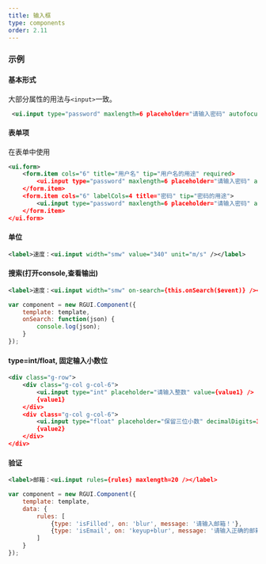 ```yaml
---
title: 输入框
type: components
order: 2.11
---
```


### 示例

#### 基本形式

大部分属性的用法与`<input>`一致。

<div class="m-example"></div>

```xml
 <ui.input type="password" maxlength=6 placeholder="请输入密码" autofocus />
```

#### 表单项

在表单中使用

<div class="m-example"></div>

```xml
<ui.form>
    <form.item cols="6" title="用户名" tip="用户名的用途" required>
        <ui.input type="password" maxlength=6 placeholder="请输入密码" autofocus required />
    </form.item>
    <form.item cols="6" labelCols=4 title="密码" tip="密码的用途">
        <ui.input type="password" maxlength=6 placeholder="请输入密码" autofocus />
    </form.item>
</ui.form>
```

#### 单位

<div class="m-example"></div>

```xml
<label>速度：<ui.input width="smw" value="340" unit="m/s" /></label>
```

#### 搜索(打开console,查看输出)

<div class="m-example"></div>

```xml
<label>速度：<ui.input width="smw" on-search={this.onSearch($event)} /></label>
```

```javascript
var component = new RGUI.Component({
    template: template,
    onSearch: function(json) {
        console.log(json);
    }
});
```

#### type=int/float, 固定输入小数位

<div class="m-example"></div>

```xml
<div class="g-row">
    <div class="g-col g-col-6">
        <ui.input type="int" placeholder="请输入整数" value={value1} />
        {value1}
    </div>
    <div class="g-col g-col-6">
        <ui.input type="float" placeholder="保留三位小数" decimalDigits=3 value={value2} />
        {value2}
    </div>
</div>
```

#### 验证

<div class="m-example"></div>

```xml
<label>邮箱：<ui.input rules={rules} maxlength=20 /></label>
```

```javascript
var component = new RGUI.Component({
    template: template,
    data: {
        rules: [
            {type: 'isFilled', on: 'blur', message: '请输入邮箱！'},
            {type: 'isEmail', on: 'keyup+blur', message: '请输入正确的邮箱！'}
        ]
    }
});
```
